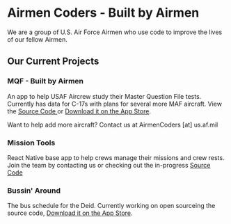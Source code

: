 # Airmen Coders - Built by Airmen

We are a group of U.S. Air Force Airmen who use code to improve the lives of our fellow Airmen.

## Our Current Projects

### MQF - Built by Airmen
An app to help USAF Aircrew study their Master Question File tests. Currently has data for C-17s with plans for several more MAF aircraft. View the [Source Code ](https://github.com/airmencoders/MQF) or [Download it on the App Store](https://apps.apple.com/us/app/mqf-built-by-airmen/id1467446220?ls=1).

Want to help add more aircraft? Contact us at AirmenCoders [at] us.af.mil

### Mission Tools
React Native base app to help crews manage their missions and crew rests. Join the team by contacting us or checking out the in-progress  [Source Code ](https://github.com/airmencoders/missiontools)

### Bussin' Around
The bus schedule for the Deid. Currently working on open sourceing the source code, [Download it on the App Store](https://apps.apple.com/us/app/bussin-around/id1277005292?ls=1). 
